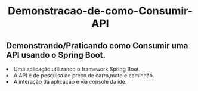 <h1 align="center">Demonstracao-de-como-Consumir-API</h1>
<h2><strong>Demonstrando/Praticando como Consumir uma API usando o Spring Boot.</strong></h2>
<li>Uma aplicação utilizando o framework Spring Boot.</li>
<li>A API é de pesquisa de preço de carro,moto e caminhão.</li>
<li>A interação da aplicação e via console da ide.</li>

